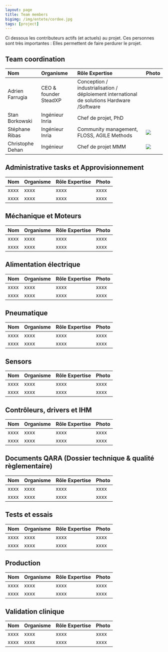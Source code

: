 ```yaml
---
layout: page
title: Team members
bigimg: /img/entete/cordee.jpg
tags: [project]
---
```


Ci dessous les contributeurs actifs (et actuels) au projet. Ces personnes sont très importantes : Elles permettent de faire perdurer le projet.

## Team coordination

| Nom | Organisme | Rôle  Expertise | Photo |
| :------ |:--- | :--- |:--- |
| Adrien Farrugia | CEO & founder SteadXP | Conception / industrialisation / déploiement international de solutions Hardware /Software | |
| Stan Borkowski | Ingénieur Inria | Chef de projet, PhD |   |
| Stéphane Ribas | Ingénieur Inria | Community management, FLOSS, AGILE Methods | ![](https://rstephane.github.io/jekyll_website/img/imgteam/logo_recovid_100x100.png) |
| Christophe Dehan | Ingénieur | Chef de projet MMM | ![](https://rstephane.github.io/jekyll_website/img/imgteam/logo_recovid_100x100.png) |

## Administrative tasks et Approvisionnement

| Nom | Organisme | Rôle  Expertise | Photo |
| :------ |:--- | :--- |:--- |
| xxxx  | xxxx  | xxxx  | xxxx  |
| xxxx  | xxxx  | xxxx  | xxxx  |

## Méchanique et Moteurs

| Nom | Organisme | Rôle  Expertise | Photo |
| :------ |:--- | :--- |:--- |
| xxxx  | xxxx  | xxxx  | xxxx  |
| xxxx  | xxxx  | xxxx  | xxxx  |

## Alimentation électrique

| Nom | Organisme | Rôle  Expertise | Photo |
| :------ |:--- | :--- |:--- |
| xxxx  | xxxx  | xxxx  | xxxx  |
| xxxx  | xxxx  | xxxx  | xxxx  |

## Pneumatique

| Nom | Organisme | Rôle  Expertise | Photo |
| :------ |:--- | :--- |:--- |
| xxxx  | xxxx  | xxxx  | xxxx  |
| xxxx  | xxxx  | xxxx  | xxxx  |

## Sensors

| Nom | Organisme | Rôle  Expertise | Photo |
| :------ |:--- | :--- |:--- |
| xxxx  | xxxx  | xxxx  | xxxx  |
| xxxx  | xxxx  | xxxx  | xxxx  |

## Contrôleurs, drivers et IHM

| Nom | Organisme | Rôle  Expertise | Photo |
| :------ |:--- | :--- |:--- |
| xxxx  | xxxx  | xxxx  | xxxx  |
| xxxx  | xxxx  | xxxx  | xxxx  |

## Documents QARA (Dossier technique & qualité règlementaire)

| Nom | Organisme | Rôle  Expertise | Photo |
| :------ |:--- | :--- |:--- |
| xxxx  | xxxx  | xxxx  | xxxx  |
| xxxx  | xxxx  | xxxx  | xxxx  |

## Tests et essais

| Nom | Organisme | Rôle  Expertise | Photo |
| :------ |:--- | :--- |:--- |
| xxxx  | xxxx  | xxxx  | xxxx  |
| xxxx  | xxxx  | xxxx  | xxxx  |

## Production

| Nom | Organisme | Rôle  Expertise | Photo |
| :------ |:--- | :--- |:--- |
| xxxx  | xxxx  | xxxx  | xxxx  |
| xxxx  | xxxx  | xxxx  | xxxx  |

## Validation clinique

| Nom | Organisme | Rôle  Expertise | Photo |
| :------ |:--- | :--- |:--- |
| xxxx  | xxxx  | xxxx  | xxxx  |
| xxxx  | xxxx  | xxxx  | xxxx  |
